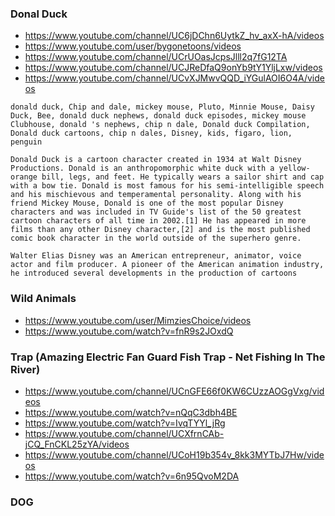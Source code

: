 ### Donal Duck
* https://www.youtube.com/channel/UC6jDChn6UytkZ_hv_axX-hA/videos
* https://www.youtube.com/user/bygonetoons/videos
* https://www.youtube.com/channel/UCrUOasJcpsJlll2q7fG12TA
* https://www.youtube.com/channel/UCJReDfaQ9onYb9tY1YljLxw/videos
* https://www.youtube.com/channel/UCvXJMwvQQD_iYGulAOI6O4A/videos

```
donald duck, Chip and dale, mickey mouse, Pluto, Minnie Mouse, Daisy Duck, Bee, donald duck nephews, donald duck episodes, mickey mouse Clubhouse, donald 's nephews, chip n dale, Donald duck Compilation, Donald duck cartoons, chip n dales, Disney, kids, figaro, lion, penguin
```

```
Donald Duck is a cartoon character created in 1934 at Walt Disney Productions. Donald is an anthropomorphic white duck with a yellow-orange bill, legs, and feet. He typically wears a sailor shirt and cap with a bow tie. Donald is most famous for his semi-intelligible speech and his mischievous and temperamental personality. Along with his friend Mickey Mouse, Donald is one of the most popular Disney characters and was included in TV Guide's list of the 50 greatest cartoon characters of all time in 2002.[1] He has appeared in more films than any other Disney character,[2] and is the most published comic book character in the world outside of the superhero genre.

Walter Elias Disney was an American entrepreneur, animator, voice actor and film producer. A pioneer of the American animation industry, he introduced several developments in the production of cartoons
```

### Wild Animals
* https://www.youtube.com/user/MimziesChoice/videos
* https://www.youtube.com/watch?v=fnR9s2JOxdQ

### Trap (Amazing Electric Fan Guard Fish Trap - Net Fishing In The River)
* https://www.youtube.com/channel/UCnGFE66f0KW6CUzzAOGgVxg/videos
* https://www.youtube.com/watch?v=nQqC3dbh4BE
* https://www.youtube.com/watch?v=IvqTYYl_jRg
* https://www.youtube.com/channel/UCXfrnCAb-jCQ_FnCKL25zYA/videos
* https://www.youtube.com/channel/UCoH19b354v_8kk3MYTbJ7Hw/videos
* https://www.youtube.com/watch?v=6n95QvoM2DA

### DOG

